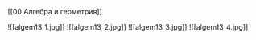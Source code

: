 [[00 Алгебра и геометрия]]

![[algem13_1.jpg]]
![[algem13_2.jpg]]
![[algem13_3.jpg]]
![[algem13_4.jpg]]